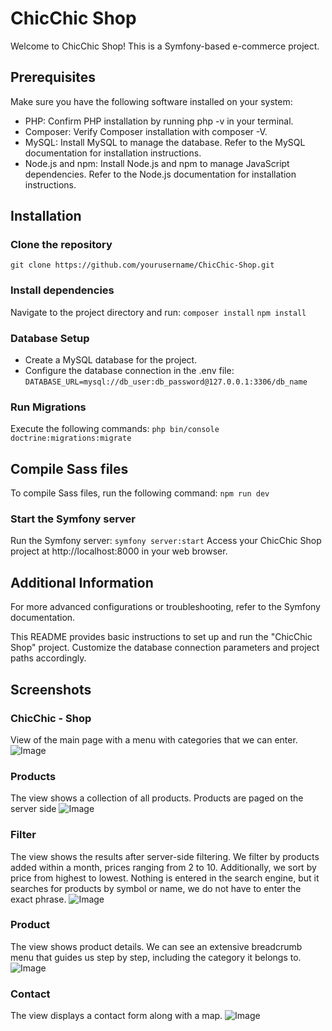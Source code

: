 # ChicChic Shop
Welcome to ChicChic Shop! This is a Symfony-based e-commerce project.

## Prerequisites

Make sure you have the following software installed on your system:

- PHP: Confirm PHP installation by running php -v in your terminal.
- Composer: Verify Composer installation with composer -V.
- MySQL: Install MySQL to manage the database. Refer to the MySQL documentation for installation instructions.
- Node.js and npm: Install Node.js and npm to manage JavaScript dependencies. Refer to the Node.js documentation for installation instructions.


## Installation

### Clone the repository
```git clone https://github.com/yourusername/ChicChic-Shop.git```

### Install dependencies
Navigate to the project directory and run:
```composer install```
```npm install```


### Database Setup
- Create a MySQL database for the project.
- Configure the database connection in the .env file:
```DATABASE_URL=mysql://db_user:db_password@127.0.0.1:3306/db_name```

### Run Migrations
Execute the following commands:
```php bin/console doctrine:migrations:migrate```

## Compile Sass files
To compile Sass files, run the following command:
```npm run dev```

### Start the Symfony server
Run the Symfony server:
```symfony server:start```
Access your ChicChic Shop project at http://localhost:8000 in your web browser.

## Additional Information
For more advanced configurations or troubleshooting, refer to the Symfony documentation.

This README provides basic instructions to set up and run the "ChicChic Shop" project. Customize the database connection parameters and project paths accordingly.

## Screenshots

### ChicChic - Shop
View of the main page with a menu with categories that we can enter.
![Image](https://github.com/JanuszProgramowaniaa/ChicChic-Shop/blob/main/public/images/screenshots/home.jpg)


### Products
The view shows a collection of all products. Products are paged on the server side
![Image](https://github.com/JanuszProgramowaniaa/ChicChic-Shop/blob/main/public/images/screenshots/products.jpg)


### Filter
The view shows the results after server-side filtering.
We filter by products added within a month, prices ranging from 2 to 10.
Additionally, we sort by price from highest to lowest.
Nothing is entered in the search engine, but it searches for products by symbol or name, we do not have to enter the exact phrase.
![Image](https://github.com/JanuszProgramowaniaa/ChicChic-Shop/blob/main/public/images/screenshots/filter.jpg)


### Product
The view shows product details.
We can see an extensive breadcrumb menu that guides us step by step, including the category it belongs to.
![Image](https://github.com/JanuszProgramowaniaa/ChicChic-Shop/blob/main/public/images/screenshots/product.jpg)


### Contact
The view displays a contact form along with a map.
![Image](https://github.com/JanuszProgramowaniaa/ChicChic-Shop/blob/main/public/images/screenshots/contact.jpg)






